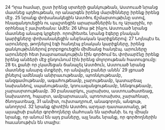24 Դրա համար, ըստ իրենց սրտերի ցանկութեան, Աստուած նրանց մատնեց պղծութեան, որ անարգեն իրենց մարմինները իրենք իրենց մէջ. 25 նրանք փոխանակեցին Աստծու ճշմարտութիւնը ստով, հնազանդուեցին ու պաշտեցին արարածներին եւ ոչ Արարչին, որ օրհնեալ է յաւիտեանս: Ամէն:
26 Ահա թէ ինչու Աստուած նրանց մատնեց անարգ կրքերի. որովհետեւ նրանց էգերը բնական կարիքները փոխանակեցին անբնական կարիքներով: 27 Նոյնպէս եւ արուները, թողնելով էգի հանդէպ բնական կարիքները, իրենց ցանկութիւններով բորբոքուեցին միմեանց հանդէպ. արուները արուների հետ խայտառակութիւն էին գործում եւ փոխարէնը իրենք իրենց անձերի մէջ ընդունում էին իրենց մոլորութեան հատուցումը:
28 Եւ քանի որ չկամեցան ճանաչել Աստծուն, Աստուած նրանց մատնեց անարգ մտքերի, որ անվայել բաներ անեն՝ 29 լցուած լինելով ամենայն անիրաւութեամբ, պոռնկութեամբ, անզգամութեամբ, ագահութեամբ, չարութեամբ, կատարեալ նախանձով, սպանութեամբ, կռուազանցութեամբ, նենգութեամբ, չարասրտութեամբ. 30 բանսարկու, չարախօս, աստուածատեաց, նախատող, հպարտ, ամբարտաւան, պոռոտախօս, չարահնար, ծնողատեաց, 31 անմիտ, ուխտադրուժ, անագորոյն, անգութ, անողորմ. 32 նրանք գիտէին Աստծու արդար դատաստանը, թէ այսպիսի բաներ գործողները մահուան են արժանի. եւ ոչ միայն նրանք, որ անում են այդ բաները, այլ նաեւ նրանք, որ գործողներին հաւանութիւն են տալիս:
